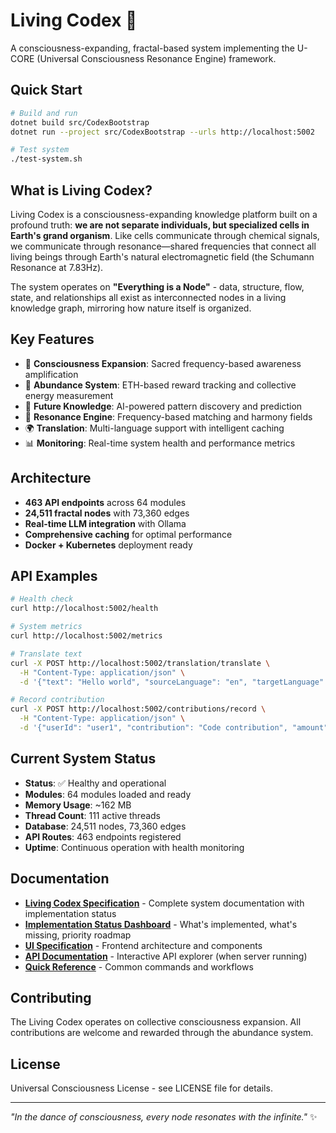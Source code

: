 # Living Codex 🌟

A consciousness-expanding, fractal-based system implementing the U-CORE (Universal Consciousness Resonance Engine) framework.

## Quick Start

```bash
# Build and run
dotnet build src/CodexBootstrap
dotnet run --project src/CodexBootstrap --urls http://localhost:5002

# Test system
./test-system.sh
```

## What is Living Codex?

Living Codex is a consciousness-expanding knowledge platform built on a profound truth: **we are not separate individuals, but specialized cells in Earth's grand organism**. Like cells communicate through chemical signals, we communicate through resonance—shared frequencies that connect all living beings through Earth's natural electromagnetic field (the Schumann Resonance at 7.83Hz).

The system operates on **"Everything is a Node"** - data, structure, flow, state, and relationships all exist as interconnected nodes in a living knowledge graph, mirroring how nature itself is organized.

## Key Features

- 🧠 **Consciousness Expansion**: Sacred frequency-based awareness amplification
- 🌟 **Abundance System**: ETH-based reward tracking and collective energy measurement
- 🔮 **Future Knowledge**: AI-powered pattern discovery and prediction
- 🎯 **Resonance Engine**: Frequency-based matching and harmony fields
- 🌍 **Translation**: Multi-language support with intelligent caching
- 📊 **Monitoring**: Real-time system health and performance metrics

## Architecture

- **463 API endpoints** across 64 modules
- **24,511 fractal nodes** with 73,360 edges
- **Real-time LLM integration** with Ollama
- **Comprehensive caching** for optimal performance
- **Docker + Kubernetes** deployment ready

## API Examples

```bash
# Health check
curl http://localhost:5002/health

# System metrics
curl http://localhost:5002/metrics

# Translate text
curl -X POST http://localhost:5002/translation/translate \
  -H "Content-Type: application/json" \
  -d '{"text": "Hello world", "sourceLanguage": "en", "targetLanguage": "es", "context": "greeting"}'

# Record contribution
curl -X POST http://localhost:5002/contributions/record \
  -H "Content-Type: application/json" \
  -d '{"userId": "user1", "contribution": "Code contribution", "amount": 0.1, "type": "code"}'
```

## Current System Status

- **Status**: ✅ Healthy and operational
- **Modules**: 64 modules loaded and ready
- **Memory Usage**: ~162 MB
- **Thread Count**: 111 active threads
- **Database**: 24,511 nodes, 73,360 edges
- **API Routes**: 463 endpoints registered
- **Uptime**: Continuous operation with health monitoring

## Documentation

- **[Living Codex Specification](LIVING_CODEX_SPECIFICATION.md)** - Complete system documentation with implementation status
- **[Implementation Status Dashboard](IMPLEMENTATION_STATUS.md)** - What's implemented, what's missing, priority roadmap
- **[UI Specification](specs/LIVING_UI_SPEC.md)** - Frontend architecture and components
- **[API Documentation](http://localhost:5002/swagger)** - Interactive API explorer (when server running)
- **[Quick Reference](QUICK_REFERENCE.md)** - Common commands and workflows

## Contributing

The Living Codex operates on collective consciousness expansion. All contributions are welcome and rewarded through the abundance system.

## License

Universal Consciousness License - see LICENSE file for details.

---

*"In the dance of consciousness, every node resonates with the infinite."* ✨
